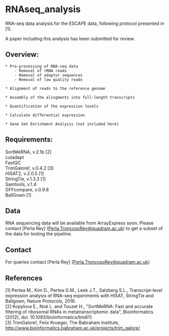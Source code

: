# RNAseq_analysis
RNA-seq data analysis for the ESCAPE data, following protocol presented in [1].

A paper including this analysis has been submitted for review.

## Overview:

    * Pre-processing of RNA-seq data
        - Removal of rRNA reads
        - Removal of adaptor sequences
        - Removal of low quality reads

    * Alignment of reads to the reference genome

    * Assembly of the alingments into full-length transcripts
    
    * Quantification of the expression levels
    
    * Calculate differential expression
    
    * Gene Set Enrichment Analysis (not included here)


## Requirements:
SortMeRNA, v.2.1b [2]  
cutadapt  
FastQC  
TrimGalore!, v.0.4.2  [3]  
HISAT2, v.2.0.5 [1]  
StringTie, v.1.3.3 [1]  
Samtools, v.1.4  
GFFcompare, v.0.9.8  
BallGown [1]  


## Data
RNA sequencing data will be available from ArrayExpress soon. 
Please contact [Perla Rey] (Perla.TroncosoRey@quadram.ac.uk) to get a subset of the data for testing the pipeline. 


## Contact
For queries contact [Perla Rey] (Perla.TroncosoRey@quadram.ac.uk)

## References
[1] Pertea M., Kim D., Pertea G.M., Leek J.T., Salzberg S.L., Transcript-level expression analysis of RNA-seq experiments with HISAT, StringTie and Ballgown, Nature Protocols, 2016.  
[2] Kopylova E., Noé L. and Touzet H., "SortMeRNA: Fast and accurate filtering of ribosomal RNAs in metatranscriptomic data", Bioinformatics (2012), doi: 10.1093/bioinformatics/bts611.  
[3] TrimGalore!, Felix Krueger, The Babraham Institute, http://www.bioinformatics.babraham.ac.uk/projects/trim_galore/  


